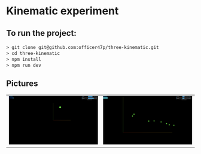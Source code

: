 # Kinematic experiment

## To run the project:
```
> git clone git@github.com:officer47p/three-kinematic.git
> cd three-kinematic
> npm install
> npm run dev
```

## Pictures
| | |
|:-------------------------:|:-------------------------:|
|![image info](./screenshot1.png)|![image info](./screenshot2.png)|

